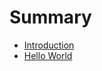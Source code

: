 # Summary

* [Introduction](README.md)
* [Hello World](HelloWorld.md)      







  






































































